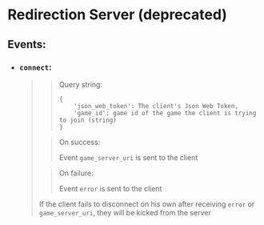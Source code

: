 # Redirection Server (deprecated)

## Events:
- ### `connect`:
  >> Query string:
  >> ```
  >> {  
  >>     'json_web_token': The client's Json Web Token,  
  >>     'game_id': game id of the game the client is trying to join (string)  
  >> }
  >> ```
  >
  >> On success:
  >>
  >> Event `game_server_uri` is sent to the client
  >
  >> On failure:
  >>
  >> Event `error` is sent to the client
  >
  > If the client fails to disconnect on his own after receiving `error` or
  > `game_server_uri`, they will be kicked from the server

